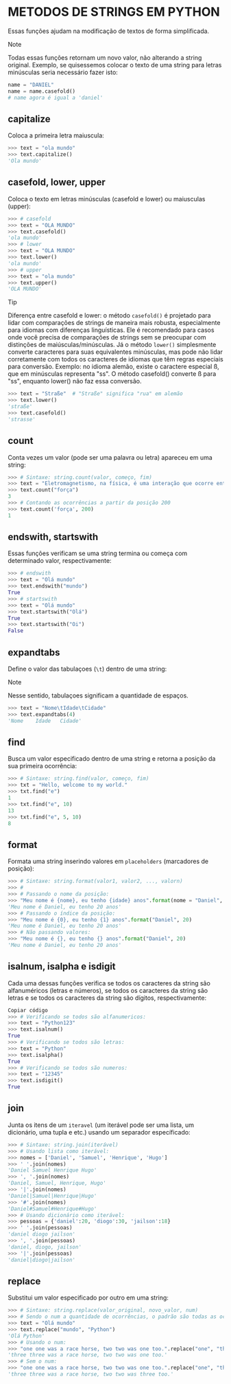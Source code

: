# METODOS DE STRINGS EM PYTHON

Essas funções ajudam na modificação de textos de forma simplificada.

> [!NOTE]
> Todas essas funções retornam um novo valor, não alterando a string original.
> Exemplo, se quisessemos colocar o texto de uma string para letras minúsculas seria necessário fazer isto:
>
>```python
>name = "DANIEL"
>name = name.casefold()
># name agora é igual a 'daniel' 
>```

## capitalize

Coloca a primeira letra maiuscula:

```python
>>> text = "ola mundo"
>>> text.capitalize()
'Ola mundo'
```

## casefold, lower, upper

Coloca o texto em letras minúsculas (casefold e lower) ou maiusculas (upper):

```python
>>> # casefold
>>> text = "OLA MUNDO"
>>> text.casefold()
'ola mundo'
>>> # lower
>>> text = "OLA MUNDO"
>>> text.lower()
'ola mundo'
>>> # upper
>>> text = "ola mundo"
>>> text.upper()
'OLA MUNDO'
```

> [!TIP]
> Diferença entre casefold e lower:
> o método `casefold()` é projetado para lidar com comparações de strings de maneira mais robusta, especialmente para idiomas com diferenças linguísticas. Ele é recomendado para casos onde você precisa de comparações de strings sem se preocupar com distinções de maiúsculas/minúsculas. Já o método `lower()` simplesmente converte caracteres para suas equivalentes minúsculas, mas pode não lidar corretamente com todos os caracteres de idiomas que têm regras especiais para conversão.
> Exemplo: no idioma alemão, existe o caractere especial ß, que em minúsculas representa "ss". O método casefold() converte ß para "ss", enquanto lower() não faz essa conversão.
>
>```python
>>>> text = "Straße"  # "Straße" significa "rua" em alemão
>>>> text.lower()
>'straße'
>>>> text.casefold()
>'strasse'
>```

## count

Conta vezes um valor (pode ser uma palavra ou letra) apareceu em uma string:

```python
>>> # Sintaxe: string.count(valor, começo, fim)
>>> text = "Eletromagnetismo, na física, é uma interação que ocorre entre partículas com carga elétrica por meio de campos eletromagnéticos. A força eletromagnética é uma das quatro forças fundamentais da natureza. É a força dominante nas interações de átomos e moléculas."
>>> text.count("força")
3
>>> # Contando as ocorrências a partir da posição 200
>>> text.count('força', 200)
1
```

## endswith, startswith

Essas funções verificam se uma string termina ou começa com determinado valor, respectivamente:

```python
>>> # endswith
>>> text = "Olá mundo"
>>> text.endswith("mundo")
True
>>> # startswith
>>> text = "Olá mundo"
>>> text.startswith("Olá")
True
>>> text.startswith("Oi")
False
```

## expandtabs

Define o valor das tabulaçoes (`\t`) dentro de uma string:

> [!NOTE]
> Nesse sentido, tabulaçoes significam a quantidade de espaços.

```python
>>> text = "Nome\tIdade\tCidade"
>>> text.expandtabs(4)
'Nome    Idade   Cidade'
```

## find

Busca um valor especificado dentro de uma string e retorna a posição da sua primeira ocorrência:

```python
>>> # Sintaxe: string.find(valor, começo, fim)
>>> txt = "Hello, welcome to my world."
>>> txt.find("e")
1
>>> txt.find("e", 10)
13
>>> txt.find("e", 5, 10)
8
```

## format

Formata uma string inserindo valores em `placeholders` (marcadores de posição):

```python
>>> # Sintaxe: string.format(valor1, valor2, ..., valorn)
>>> #
>>> # Passando o nome da posição:
>>> "Meu nome é {nome}, eu tenho {idade} anos".format(nome = "Daniel", idade = 20)
'Meu nome é Daniel, eu tenho 20 anos'
>>> # Passando o índice da posição:
>>> "Meu nome é {0}, eu tenho {1} anos".format("Daniel", 20)
'Meu nome é Daniel, eu tenho 20 anos'
>>> # Não passando valores:
>>> "Meu nome é {}, eu tenho {} anos".format("Daniel", 20)
'Meu nome é Daniel, eu tenho 20 anos'
```

## isalnum, isalpha e isdigit

Cada uma dessas funções verifica se todos os caracteres da string são alfanuméricos (letras e números), se todos os caracteres da string são letras e se todos os caracteres da string são dígitos, respectivamente:

```python
Copiar código
>>> # Verificando se todos são alfanumericos:
>>> text = "Python123"
>>> text.isalnum()
True
>>> # Verificando se todos são letras:
>>> text = "Python"
>>> text.isalpha()
True
>>> # Verificando se todos são numeros:
>>> text = "12345"
>>> text.isdigit()
True
```

## join

Junta os itens de um `iteravel` (um iterável pode ser uma lista, um dicionário, uma tupla e etc.) usando um separador específicado:

```python
>>> # Sintaxe: string.join(iterável)
>>> # Usando lista como iterável:
>>> nomes = ['Daniel', 'Samuel', 'Henrique', 'Hugo']
>>> ' '.join(nomes)
'Daniel Samuel Henrique Hugo'
>>> ', '.join(nomes)
'Daniel, Samuel, Henrique, Hugo'
>>> '|'.join(nomes)
'Daniel|Samuel|Henrique|Hugo'
>>> '#'.join(nomes)
'Daniel#Samuel#Henrique#Hugo'
>>> # Usando dicionário como iterável:
>>> pessoas = {'daniel':20, 'diogo':30, 'jailson':18}
>>> ' '.join(pessoas)
'daniel diogo jailson'
>>> ', '.join(pessoas)
'daniel, diogo, jailson'
>>> '|'.join(pessoas)
'daniel|diogo|jailson'
```

## replace

Substitui um valor especificado por outro em uma string:

```python
>>> # Sintaxe: string.replace(valor_original, novo_valor, num)
>>> # Sendo o num a quantidade de ocorrências, o padrão são todas as ocorrências
>>> text = "Olá mundo"
>>> text.replace("mundo", "Python")
'Olá Python'
>>> # Usando o num:
>>> "one one was a race horse, two two was one too.".replace("one", "three", 2)
'three three was a race horse, two two was one too.'
>>> # Sem o num:
>>> "one one was a race horse, two two was one too.".replace("one", "three")
'three three was a race horse, two two was three too.'
```
